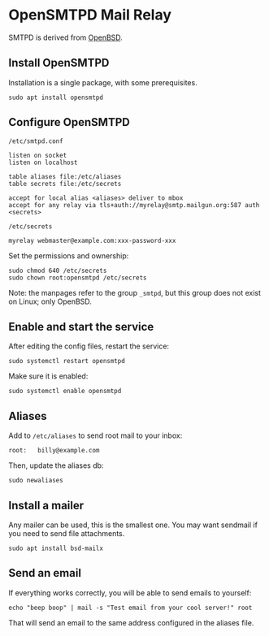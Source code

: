 # OpenSMTPD Mail Relay

SMTPD is derived from [OpenBSD](/bsd/openbsd/#local-opensmtpd-relay). 

## Install OpenSMTPD

Installation is a single package, with some prerequisites. 

    sudo apt install opensmtpd

## Configure OpenSMTPD 

`/etc/smtpd.conf`

```
listen on socket
listen on localhost

table aliases file:/etc/aliases
table secrets file:/etc/secrets

accept for local alias <aliases> deliver to mbox
accept for any relay via tls+auth://myrelay@smtp.mailgun.org:587 auth <secrets>
```

`/etc/secrets`

```
myrelay webmaster@example.com:xxx-password-xxx
```

Set the permissions and ownership: 

    sudo chmod 640 /etc/secrets
    sudo chown root:opensmtpd /etc/secrets

Note: the manpages refer to the group `_smtpd`, but this group does not exist on Linux; only OpenBSD. 

## Enable and start the service

After editing the config files, restart the service: 

    sudo systemctl restart opensmtpd

Make sure it is enabled: 

    sudo systemctl enable opensmtpd

## Aliases

Add to `/etc/aliases` to send root mail to your inbox: 

    root:   billy@example.com

Then, update the aliases db: 

    sudo newaliases

## Install a mailer

Any mailer can be used, this is the smallest one. You may want sendmail if you need to send file attachments. 

    sudo apt install bsd-mailx

## Send an email

If everything works correctly, you will be able to send emails to yourself: 

    echo "beep boop" | mail -s "Test email from your cool server!" root

That will send an email to the same address configured in the aliases file. 
